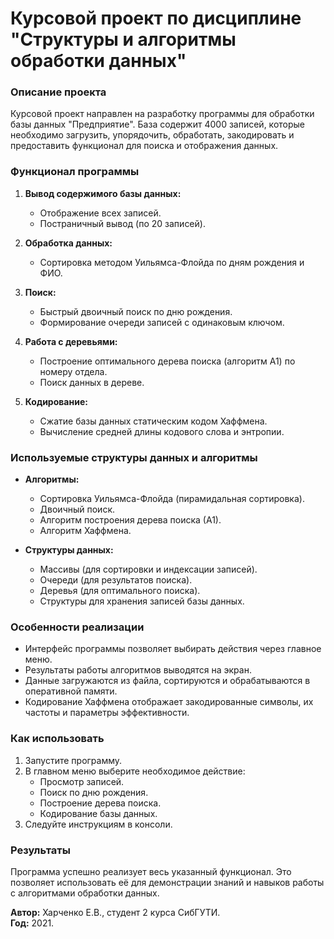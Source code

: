 # Курсовой проект по дисциплине "Структуры и алгоритмы обработки данных"

### Описание проекта

Курсовой проект направлен на разработку программы для обработки базы данных "Предприятие". База содержит 4000 записей, которые необходимо загрузить, упорядочить, обработать, закодировать и предоставить функционал для поиска и отображения данных.

### Функционал программы

1. **Вывод содержимого базы данных:**
   - Отображение всех записей.
   - Постраничный вывод (по 20 записей).

2. **Обработка данных:**
   - Сортировка методом Уильямса-Флойда по дням рождения и ФИО.

3. **Поиск:**
   - Быстрый двоичный поиск по дню рождения.
   - Формирование очереди записей с одинаковым ключом.

4. **Работа с деревьями:**
   - Построение оптимального дерева поиска (алгоритм А1) по номеру отдела.
   - Поиск данных в дереве.

5. **Кодирование:**
   - Сжатие базы данных статическим кодом Хаффмена.
   - Вычисление средней длины кодового слова и энтропии.

### Используемые структуры данных и алгоритмы

- **Алгоритмы:**
  - Сортировка Уильямса-Флойда (пирамидальная сортировка).
  - Двоичный поиск.
  - Алгоритм построения дерева поиска (А1).
  - Алгоритм Хаффмена.

- **Структуры данных:**
  - Массивы (для сортировки и индексации записей).
  - Очереди (для результатов поиска).
  - Деревья (для оптимального поиска).
  - Структуры для хранения записей базы данных.

### Особенности реализации

- Интерфейс программы позволяет выбирать действия через главное меню.
- Результаты работы алгоритмов выводятся на экран.
- Данные загружаются из файла, сортируются и обрабатываются в оперативной памяти.
- Кодирование Хаффмена отображает закодированные символы, их частоты и параметры эффективности.

### Как использовать

1. Запустите программу.
2. В главном меню выберите необходимое действие:
   - Просмотр записей.
   - Поиск по дню рождения.
   - Построение дерева поиска.
   - Кодирование базы данных.
3. Следуйте инструкциям в консоли.

### Результаты

Программа успешно реализует весь указанный функционал. Это позволяет использовать её для демонстрации знаний и навыков работы с алгоритмами обработки данных.

**Автор:** Харченко Е.В., студент 2 курса СибГУТИ.  
**Год:** 2021.
